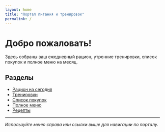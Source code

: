 ```yaml
---
layout: home
title: "Портал питания и тренировок"
permalink: /
---
```


# Добро пожаловать!

Здесь собраны ваш ежедневный рацион, утренние тренировки, список покупок и полное меню на месяц.

## Разделы

- [Рацион на сегодня](/today/)  
- [Тренировки](/workouts/)  
- [Список покупок](/shopping/)  
- [Полное меню](/menu/)  
- [Рецепты](/recipes/)  

---

*Используйте меню справа или ссылки выше для навигации по порталу.*